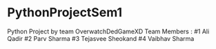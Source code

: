 # PythonProjectSem1
Python Project by team OverwatchDedGameXD
Team Members :
#1 Ali Qadir
#2 Parv Sharma
#3 Tejasvee Sheokand
#4 Vaibhav Sharma

